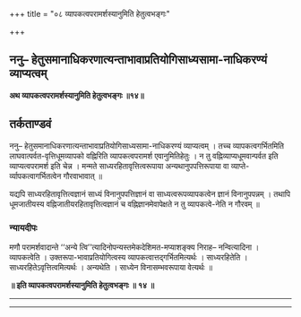 +++
title = "०८ व्यापकत्वपरामर्शस्यानुमिति हेतुत्वभङ्गः"

+++


## ननु– हेतुसमानाधिकरणात्यन्ताभावाप्रतियोगिसाध्यसामा-नाधिकरण्यं व्याप्यत्वम्

**अथ व्यापकत्वपरामर्शस्यानुमिति हेतुत्वभङ्गः ॥१४॥**

## **तर्कताण्डवं**

ननु– हेतुसमानाधिकरणात्यन्ताभावाप्रतियोगिसाध्यसामा-नाधिकरण्यं व्याप्यत्वम् । तच्च व्यापकत्वगर्भितमिति लाघवात्पर्वत-वृत्तिधूमव्यापको वह्निरिति व्यापकत्वपरामर्श एवानुमितिहेतुः । न तु वह्निव्याप्यधूमवान्पर्वत इति व्याप्यत्वपरामर्श इति चेन्न । मन्मते साध्यरहितावृत्तित्वरूपाया अन्यथानुपपत्तिरूपाया वा व्याप्ते-र्व्यापकत्वागर्भितत्वेन गौरवाभावात् ॥

यद्यपि साध्यरहितावृत्तित्वज्ञानं साध्यं विनानुपपत्तिज्ञानं वा साध्यत्वरूपव्यापकत्वेन ज्ञानं विनानुपपन्नम् । तथापि धूमजातीयस्य वह्निजातीयरहितावृत्तित्वज्ञानं च वह्निज्ञानमेवापेक्षते न तु व्यापकत्वे-नेति न गौरवम् ॥

### **न्यायदीपः**

मणौ परामर्शवादान्ते ‘‘अन्ये त्वि’’त्यादिनोपन्यस्तमेकदेशिमत-मप्याशङ्क्य निराह– नन्वित्यादिना । व्यापकत्वेति । उक्तरूपा-भावाप्रतियोगित्वस्य व्यापकत्वात्तद्गर्भितमित्यर्थः । साध्यरहितेति । साध्यरहितेऽवृत्तित्वमित्यर्थः । अन्यथेति । साध्येन विनासम्भवरूपाया वेत्यर्थः ॥

**॥ इति व्यापकत्वपरामर्शस्यानुमिति हेतुत्वभङ्गः ॥ १४ ॥**

****

****

